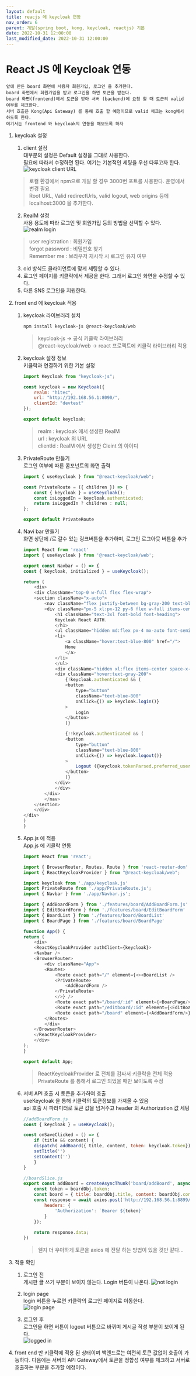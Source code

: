 ```yaml
---
layout: default
title: reacjs 에 keycloak 연동   
nav_order: 6
parent: 개발(spring boot, kong, keycloak, reactjs) 기본
date: 2022-10-31 12:00:00
last_modified_date: 2022-10-31 12:00:00
---
```


# React JS 에 Keycloak 연동   
    앞에 만든 board 화면에 사용자 회원가입, 로그인 을 추가한다.   
    board 화면에서 회원가입을 받고 로그인을 하면 토큰을 받는다.   
    board 화면(frontend)에서 토큰을 받아 서버 (backend)에 요청 할 때 토큰의 valid 여부를 체크한다.    
    서버 호츨은 Kong(Api Gateway) 를 통해 호출 할 예정이므로 valid 체크는 kong에서 하도록 한다.    
    여기서는 frontend 와 keycloak의 연동을 해보도록 하자     

1. keycloak 설정   
    1. client 설정   
    대부분의 설정은 Default 설정을 그대로 사용한다.   
    필요에 따라서 수정하면 된다. 여기는 기본적인 세팅을 우선 다루고자 한다.   
    ![keycloak client URL](../image/Dev/keycloak-react1.png)  
    > 로컬 환경에서 npm으로 개발 할 경우 3000번 포트를 사용한다. 운영에서 변경 필요   
    > Root URL, Valid redirectUrls, valid logout, web origins 등에 localhost:3000 을 추가한다.    

    2. RealM 설정   
    사용 용도에 따라 로그인 및 회원가입 등의 방법을 선택할 수 있다.    
    ![realm login](../image/Dev/keycloak-react2.png)  
    > user registration : 회원가입   
    > forgot password : 비밀번호 찾기  
    > Remember me : 브라우저 재시작 시 로그인 유지 여부   

    3. oid 방식도 클라이언트에 맞게 세팅할 수 있다. 
    4. 로그인 페이지를 키클락에서 제공을 한다. 그래서 로그인 화면을 수정할 수 있다. 
    5. 다른 SNS 로그인을 지원한다.  


2. front end 에 keycloak 적용   
    1. keycloak 라이브러리 설치  
        ```sh
        npm install keycloak-js @react-keycloak/web
        ```
        > keycloak-js -> 공식 키클락 라이브러리   
        > @react-keycloak/web -> react 프로젝트에 키클락 라이브러리 적용 

    2. keycloak 설정 정보   
        키클락과 연결하기 위한 기본 설정   
        ```js
        import Keycloak from "keycloak-js";

        const keycloak = new Keycloak({
            realm: "hitec",
            url: "http://192.168.56.1:8090/",
            clientId: "devtest"
        });

        export default keycloak;
        ```
        > realm : keycloak 에서 생성한 RealM   
        > url : keycloak 의 URL   
        > clientId : RealM 에서 생성한 Cleint 의 아이디   
    
    3. PrivateRoute 만들기   
        로그인 여부에 따른 콤포넌트의 화면 출력   
        ```js
        import { useKeycloak } from "@react-keycloak/web";

        const PrivateRoute = ({ children }) => {
            const { keycloak } = useKeycloak();
            const isLoggedIn = keycloak.authenticated;
            return isLoggedIn ? children : null;
        };

        export default PrivateRoute
        ```

    4. Navi bar 만들기   
        화면 상단에 /로 갈수 있는 링크버튼을 추가하며, 로그인 로그아웃 버튼을 추가   
        ```js
        import React from 'react'
        import { useKeycloak } from '@react-keycloak/web';

        export const Navbar = () => {
        const { keycloak, initialized } = useKeycloak();

        return (
            <div>
            <div className="top-0 w-full flex flex-wrap">
            <section className="x-auto">
                <nav className="flex justify-between bg-gray-200 text-blue-800 w-screen">
                <div className="px-5 xl:px-12 py-6 flex w-full items-center">
                    <h1 className="text-3xl font-bold font-heading">
                    Keycloak React AUTH.
                    </h1>
                    <ul className="hidden md:flex px-4 mx-auto font-semibold font-heading space-x-12">
                    <li>
                        <a className="hover:text-blue-800" href="/">
                        Home
                        </a>
                    </li>
                    </ul>
                    <div className="hidden xl:flex items-center space-x-5">
                    <div className="hover:text-gray-200">
                        {!keycloak.authenticated && (
                        <button
                            type="button"
                            className="text-blue-800"
                            onClick={() => keycloak.login()}
                        >
                            Login
                        </button>
                        )}

                        {!!keycloak.authenticated && (
                        <button
                            type="button"
                            className="text-blue-800"
                            onClick={() => keycloak.logout()}
                        >
                            Logout ({keycloak.tokenParsed.preferred_username})
                        </button>
                        )}
                    </div>
                    </div>
                </div>
                </nav>
            </section>
            </div>
        </div>
        )
        }
        ```

    5. App.js 에 적용   
        App.js 에 키클락 연동   
        ```js
        import React from 'react';

        import { BrowserRouter, Routes, Route } from 'react-router-dom'
        import { ReactKeycloakProvider } from "@react-keycloak/web";

        import keycloak from './app/keycloak.js'
        import PrivateRoute from './app/PrivateRoute.js';
        import { Navbar } from './app/Navbar.js';

        import { AddBoardForm } from './features/board/AddBoardForm.js'
        import { EditBoardForm } from './features/board/EditBoardForm'
        import { BoardList } from './features/board/BoardList'
        import { BoardPage } from './features/board/BoardPage'

        function App() {
        return (
            <div>
            <ReactKeycloakProvider authClient={keycloak}>
            <Navbar />
            <BrowserRouter>
                <div className="App">
                <Routes>
                    <Route exact path="/" element={<><BoardList />
                    <PrivateRoute>
                        <AddBoardForm />
                    </PrivateRoute>
                    </>} />
                    <Route exact path="/board/:id" element={<BoardPage/>} />
                    <Route exact path="/editboard/:id" element={<EditBoardForm/>} />
                    <Route exact path="/board" element={<AddBoardForm/>} />
                </Routes>
                </div>
            </BrowserRouter>
            </ReactKeycloakProvider>
            </div>
        );
        }

        export default App;
        ```
        > ReactKeycloakProvider 로 전체를 감싸서 키클락을 전체 적용   
        > PrivateRoute 를 통해서 로그인 되었을 때만 보이도록 수정   
    
    6. 서버 API 호출 시 토큰을 추가하여 호출  
        useKeycloak 을 통해 키클락의 토큰정보를 가져올 수 있음   
        api 호출 시 파라미터로 토큰 값을 넘겨주고 header 의 Authorization 값 세팅   

        ```js
        //addBoardForm.js
        const { keycloak } = useKeycloak();

        const onSaveClicked = () => {
            if (title && content) {
            dispatch( addBoard({ title, content, token: keycloak.token}))
            setTitle('')
            setContent('')
            }
        }

        //boardSlice.js
        export const addBoard = createAsyncThunk('board/addBoard', async (boardObj) => {
            const token = boardObj.token;
            const board = { title: boardObj.title, content: boardObj.content}
            const response = await axios.post('http://192.168.56.1:8899/board', board, {
                headers: {
                    'Authorization': `Bearer ${token}`
                }
            });
            
            return response.data;
        })
        ```
        > 웬지 더 우아하게 토큰을 axios 에 전달 하는 방법이 있을 것만 같다...

3. 적용 확인    
    1. 로그인 전    
    게시판 글 쓰기 부분이 보이지 않는다. Login 버튼이 나온다. 
    ![not login](../image/Dev/keycloak-react3.png)  

    2. login page   
    login 버튼을 누르면 키클락의 로그인 페이지로 이동한다.    
    ![login page](../image/Dev/keycloak-react4.png)    

    3. 로그인 후   
    로그인을 하면 버튼이 logout 버튼으로 바뀌며 게시글 작성 부분이 보이게 된다.    
    ![logged in](../image/Dev/keycloak-react5.png)  

4. front end 만 키클락에 적용 된 상태이며 백엔드로는 여전히 토큰 값없이 호출이 가능하다. 다음에는 서버의 API Gateway에서 토큰을 정합성 여부를 체크하고 서버로 호출하는 부분을 추가할 예정이다.    



